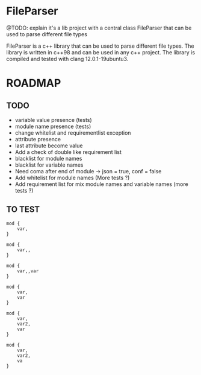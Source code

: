 # FileParser
@TODO: explain it's a lib project with a central class FileParser that can be used to parse different file types

FileParser is a c++ library that can be used to parse different file types. The library is written in c++98 and can be used in any c++ project. The library is compiled and tested with clang 12.0.1-19ubuntu3.

# ROADMAP
## TODO
- variable value presence (tests)
- module name presence (tests)
- change whitelist and requirementlist exception
- attribute presence
- last attribute become value
- Add a check of double like requirement list
- blacklist for module names
- blacklist for variable names
- Need coma after end of module -> json = true, conf = false
- Add whitelist for module names (More tests ?)
- Add requirement list for mix module names and variable names (more tests ?)

## TO TEST
```
mod {
	var,
}
```
```
mod {
	var,,
}
```
```
mod {
	var,,var
}
```
``` unique variable names
mod {
	var,
	var
}
```
``` unique variable names
mod {
	var,
	var2,
	var
}
```
``` FAKE: unique variable names
mod {
	var,
	var2,
	va
}
```
